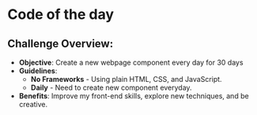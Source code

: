 # Code of the day

## Challenge Overview:

-   **Objective**: Create a new webpage component every day for 30 days
-   **Guidelines**:
    -   **No Frameworks** - Using plain HTML, CSS, and JavaScript.
    -   **Daily** - Need to create new component everyday.
-   **Benefits**: Improve my front-end skills, explore new techniques, and be creative.
